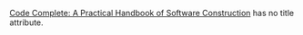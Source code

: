 [Code Complete: A Practical Handbook of Software Construction](http://www.amazon.com/Code-Complete-Practical-Handbook-Construction/dp/0735619670) has no title attribute.